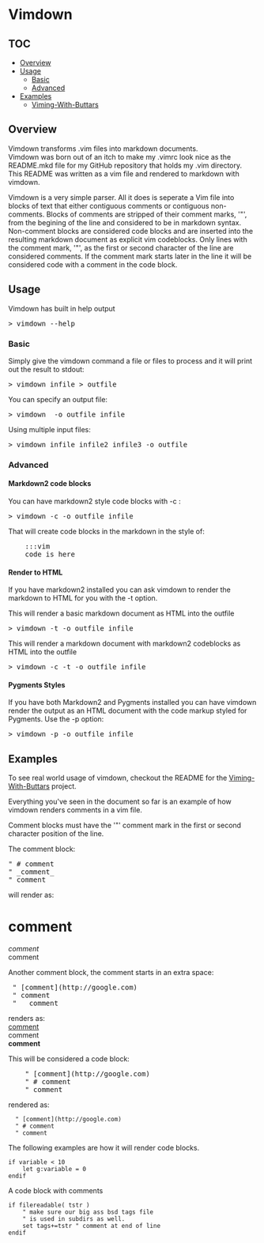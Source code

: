 
# Vimdown

## TOC
* [Overview](#overview)
* [Usage](#usage)
	* [Basic](#usage_basic)
	* [Advanced](#usage_advanced)
* [Examples](#examples)
  * [Viming-With-Buttars](https://github.com/jeffbuttars/Viming-With-Buttars)


<a name="overview"></a>
## Overview
Vimdown transforms .vim files into markdown documents.  
Vimdown was born out of an itch to make my .vimrc look nice as the README.mkd file for my GitHub 
repository that holds my .vim directory.  
This README was written as a vim file and rendered to markdown with vimdown.  

Vimdown is a very simple parser. All it does is seperate a Vim file
into blocks of text that either contiguous comments or contiguous
non-comments. Blocks of comments are stripped of their comment 
marks, '"', from the begining of the line and considered
to be in markdown syntax. Non-comment blocks are considered 
code blocks and are inserted into the resulting markdown document
as explicit vim codeblocks. Only lines with the comment mark,
'"', as the first or second character of the line are considered 
comments. If the comment mark starts later in the line it will be
considered code with a comment in the code block.


<a name="usage" /></a>
## Usage
Vimdown has built in help output
<pre>
> vimdown --help 
</pre>


<a name="usage_basic" /></a>
### Basic

Simply give the vimdown command a file or files to process and it will
print out the result to stdout:
<pre>
> vimdown infile > outfile
</pre>

You can specify an output file:
<pre>
> vimdown  -o outfile infile
</pre>

Using multiple input files:
<pre>
> vimdown infile infile2 infile3 -o outfile
</pre>




<a name="usage_advanced" /></a>
### Advanced

#### Markdown2 code blocks
You can have markdown2 style code blocks with -c :
<pre>
> vimdown -c -o outfile infile
</pre>

That will create code blocks in the markdown in the style of:
<pre>
    :::vim
    code is here
</pre>


#### Render to HTML
If you have markdown2 installed you can ask vimdown to render
the markdown to HTML for you with the -t option.

This will render a basic markdown document as HTML into
the outfile
<pre>
> vimdown -t -o outfile infile
</pre>

This will render a markdown document with markdown2 codeblocks as HTML into
the outfile
<pre>
> vimdown -c -t -o outfile infile
</pre>

#### Pygments Styles
If you have both Markdown2 and Pygments installed you can have 
vimdown render the output as an HTML document with the code
markup styled for Pygments. Use the -p option:
<pre>
> vimdown -p -o outfile infile
</pre>

<a name="examples" /></a>
## Examples

To see real world usage of vimdown, checkout the README for the [Viming-With-Buttars](https://github.com/jeffbuttars/Viming-With-Buttars)
project.  

Everything you've seen in the document so far is an example of how vimdown
renders comments in a vim file. 

Comment blocks must have the '"' comment mark in the first or second character
position of the line.  

The comment block:
<pre>
" # comment 
" _comment_ 
" comment 
</pre>
will render as:  
# comment   
_comment_   
comment   

Another comment block, the comment starts in an extra space:
<pre>
 " [comment](http://google.com)
 " comment 
 " __comment__
</pre>
renders as:  
 [comment](http://google.com)   
 comment   
 __comment__  

This will be considered a code block:  
<pre>
    " [comment](http://google.com) 
    " # comment 
    " comment 
</pre>
rendered as:


      " [comment](http://google.com)
      " # comment
      " comment


The following examples are how it will render 
code blocks.  

    
    if variable < 10
        let g:variable = 0
    endif
    

A code block with comments

    
    if filereadable( tstr )
        " make sure our big ass bsd tags file
        " is used in subdirs as well.
        set tags+=tstr " comment at end of line
    endif

